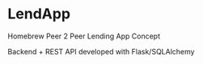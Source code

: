 # LendApp

Homebrew Peer 2 Peer Lending App Concept

Backend + REST API developed with Flask/SQLAlchemy
